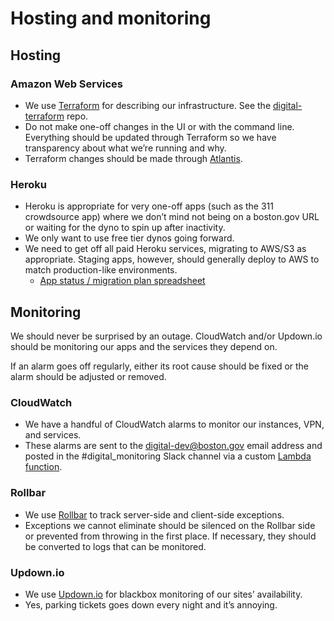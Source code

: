 # Hosting and monitoring

## Hosting

### Amazon Web Services 

* We use [Terraform](https://www.terraform.io/) for describing our infrastructure. See the [digital-terraform](https://github.com/CityOfBoston/digital-terraform/) repo.
* Do not make one-off changes in the UI or with the command line. Everything should be updated through Terraform so we have transparency about what we’re running and why.
* Terraform changes should be made through [Atlantis](https://www.runatlantis.io/).

### Heroku

* Heroku is appropriate for very one-off apps \(such as the 311 crowdsource app\) where we don’t mind not being on a boston.gov URL or waiting for the dyno to spin up after inactivity.
* We only want to use free tier dynos going forward.
* We need to get off all paid Heroku services, migrating to AWS/S3 as appropriate. Staging apps, however, should generally deploy to AWS to match production-like environments. 
  * [App status / migration plan spreadsheet](https://docs.google.com/a/boston.gov/spreadsheets/d/1rUV91I0PfQK6L4MHGAWdkNc-NJ8Qya3MOT48W70QAwQ/edit?usp=sharing)

## Monitoring

We should never be surprised by an outage. CloudWatch and/or Updown.io should be monitoring our apps and the services they depend on.

If an alarm goes off regularly, either its root cause should be fixed or the alarm should be adjusted or removed.

### CloudWatch

* We have a handful of CloudWatch alarms to monitor our instances, VPN, and services.
* These alarms are sent to the digital-dev@boston.gov email address and posted in the \#digital\_monitoring Slack channel via a custom [Lambda function](https://github.com/CityOfBoston/digital-lambda).

### Rollbar

* We use [Rollbar](https://www.rollbar.com/) to track server-side and client-side exceptions.
* Exceptions we cannot eliminate should be silenced on the Rollbar side or prevented from throwing in the first place. If necessary, they should be converted to logs that can be monitored.

### Updown.io 

* We use [Updown.io](https://updown.io/) for blackbox monitoring of our sites’ availability.
* Yes, parking tickets goes down every night and it’s annoying.

